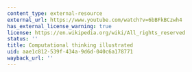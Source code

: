 ```yaml
---
content_type: external-resource
external_url: https://www.youtube.com/watch?v=6bBFkBCzwh4
has_external_license_warning: true
license: https://en.wikipedia.org/wiki/All_rights_reserved
status: ''
title: Computational thinking illustrated
uid: aae1c812-539f-434a-9d6d-040c6a178771
wayback_url: ''
---
```

